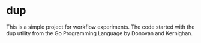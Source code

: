 # dup
This is a simple project for workflow experiments. The code started with the dup utility from the Go Programming Language by Donovan and Kernighan. 


